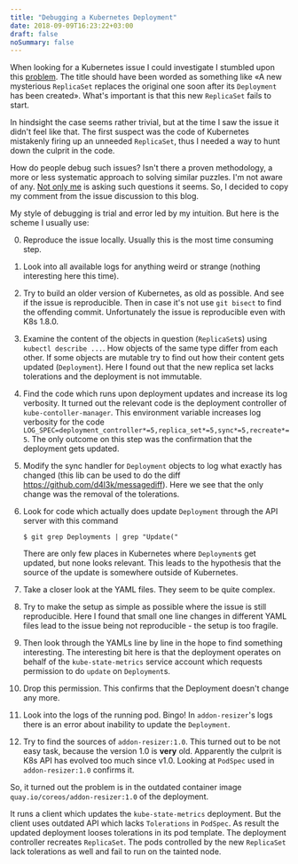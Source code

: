 ```yaml
---
title: "Debugging a Kubernetes Deployment"
date: 2018-09-09T16:23:22+03:00
draft: false
noSummary: false
---
```


When looking for a Kubernetes issue I could investigate I stumbled upon
this [problem](https://github.com/kubernetes/kubernetes/issues/67515).
The title should have been worded as something like &laquo;A new mysterious
`ReplicaSet` replaces the original one soon after its `Deployment` has
been created&raquo;. What's important is that this new `ReplicaSet` fails
to start.

In hindsight the case seems rather trivial, but at the time I saw the
issue it didn't feel like that. The first suspect was the code of
Kubernetes mistakenly firing up an unneeded `ReplicaSet`, thus I needed
a way to hunt down the culprit in the code.

How do people debug such issues? Isn't there a proven methodology, a more
or less systematic approach to solving similar puzzles. I'm not aware
of any. [Not only me](https://github.com/kubernetes/kubernetes/issues/67515#issuecomment-415481314)
is asking such questions it seems. So, I decided to copy my comment
from the issue discussion to this blog.

<!--more-->

My style of debugging is trial and error led by my intuition. But here
is the scheme I usually use:

0. Reproduce the issue locally. Usually this is the most time consuming
   step.

1. Look into all available logs for anything weird or strange (nothing
   interesting here this time).

2. Try to build an older version of Kubernetes, as old as possible. And see
   if the issue is reproducible. Then in case it's not use `git bisect` to
   find the offending commit. Unfortunately the issue is reproducible even
   with K8s 1.8.0.

3. Examine the content of the objects in question (`ReplicaSet`s) using
   `kubectl describe ...`. How objects of the same type differ from each
   other. If some objects are mutable try to find out how their content
   gets updated (`Deployment`). Here I found out that the new replica set lacks
   tolerations and the deployment is not immutable.

4. Find the code which runs upon deployment updates and increase its log
   verbosity. It turned out the relevant code is the deployment controller
   of `kube-contoller-manager`. This environment variable increases log
   verbosity for the code `LOG_SPEC=deployment_controller*=5,replica_set*=5,sync*=5,recreate*=5`.
   The only outcome on this step was the confirmation that the deployment
   gets updated.

5. Modify the sync handler for `Deployment` objects to log what exactly has
   changed (this lib can be used to do the diff https://github.com/d4l3k/messagediff).
   Here we see that the only change was the removal of the tolerations.

6. Look for code which actually does update `Deployment` through the API server
   with this command
   ```shell
   $ git grep Deployments | grep "Update("
   ```
   There are only few places in Kubernetes where `Deployment`s get updated,
   but none looks relevant. This leads to the hypothesis that the source of
   the update is somewhere outside of Kubernetes.

7. Take a closer look at the YAML files. They seem to be quite complex.

8. Try to make the setup as simple as possible where the issue is still
   reproducible. Here I found that small one line changes in different YAML
   files lead to the issue being not reproducible - the setup is too fragile.

9. Then look through the YAMLs line by line in the hope to find something
   interesting. The interesting bit here is that the deployment operates
   on behalf of the `kube-state-metrics` service account which requests
   permission to do `update` on `Deployment`s.

10. Drop this permission. This confirms that the Deployment doesn't
    change any more.

11. Look into the logs of the running pod. Bingo! In `addon-resizer`'s logs
    there is an error about inability to update the `Deployment`.

12. Try to find the sources of `addon-resizer:1.0`. This turned out to be
    not easy task, because the version 1.0 is **very** old. Apparently the
    culprit is K8s API has evolved too much since v1.0. Looking at `PodSpec`
    used in `addon-resizer:1.0` confirms it.

So, it turned out the problem is in the outdated container image
`quay.io/coreos/addon-resizer:1.0` of the deployment.

It runs a client which updates the `kube-state-metrics` deployment. But the
client uses outdated API which lacks `Tolerations` in `PodSpec`. As result
the updated deployment looses tolerations in its pod template. The deployment
controller recreates `ReplicaSet`. The pods controlled by the new `ReplicaSet`
lack tolerations as well and fail to run on the tainted node.
